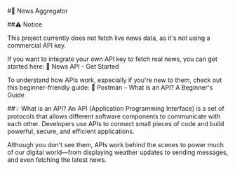 #📰 News Aggregator

##⚠️ Notice

This project currently does not fetch live news data, as it's not using a commercial API key.

If you want to integrate your own API key to fetch real news, you can get started here:
🔗 News API - Get Started

To understand how APIs work, especially if you're new to them, check out this beginner-friendly guide:
🔗 Postman – What is an API? A Beginner's Guide

##💡 What is an API?
An API (Application Programming Interface) is a set of protocols that allows different software components to communicate with each other. Developers use APIs to connect small pieces of code and build powerful, secure, and efficient applications.

Although you don't see them, APIs work behind the scenes to power much of our digital world—from displaying weather updates to sending messages, and even fetching the latest news.
